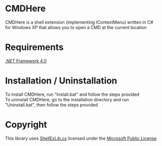 # CMDHere
CMDHere is a shell extension (implementing IContextMenu) written in C# for Windows XP that allows you to open a CMD at the current location

# Requirements
[.NET Framework 4.0](https://download.microsoft.com/download/9/5/A/95A9616B-7A37-4AF6-BC36-D6EA96C8DAAE/dotNetFx40_Full_x86_x64.exe)

# Installation / Uninstallation
To install CMDHere, run "Install.bat" and follow the steps provided<br>
To uninstall CMDHere, go to the installation directory and run "Uninstall.bat", then follow the steps provided

# Copyright
This library uses [ShellExLib.cs](https://www.codeproject.com/Articles/174369/How-to-Write-Windows-Shell-Extension-with-NET-Lang) licensed under the [Microsoft Public License](https://opensource.org/licenses/MS-PL)
